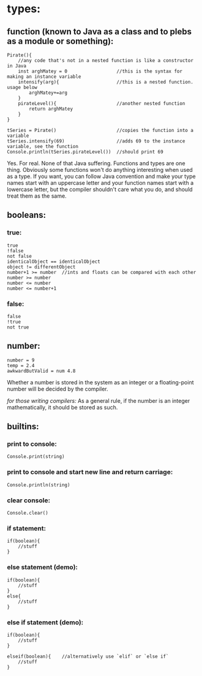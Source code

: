 # types:

## function (known to Java as a class and to plebs as a module or something):
```
Pirate(){
	//any code that's not in a nested function is like a constructor in Java
	inst arghMatey = 0 					//this is the syntax for making an instance variable
	intensify(arg){						//this is a nested function. usage below
		arghMatey+=arg
	}
	pirateLevel(){						//another nested function
		return arghMatey
	}
}

tSeries = Pirate()						//copies the function into a variable
tSeries.intensify(69)					//adds 69 to the instance variable, see the function
Console.println(tSeries.pirateLevel())	//should print 69
```
Yes. For real. None of that Java suffering. Functions and types are one thing. Obviously some functions won't do anything interesting when used as a type. If you want, you can follow Java convention and make your type names start with an uppercase letter and your function names start with a lowercase letter, but the compiler shouldn't care what you do, and should treat them as the same.


## booleans:
	
### true:
```
true
!false
not false
identicalObject == identicalObject
object != differentObject
number+1 >= number	//ints and floats can be compared with each other
number >= number
number <= number
number <= number+1
```

### false:
```
false
!true
not true
```


## number:
```
number = 9
temp = 2.4
awkwardButValid = num 4.8
```
Whether a number is stored in the system as an integer or a floating-point number will be decided by the compiler.

*for those writing compilers:* As a general rule, if the number is an integer mathematically, it should be stored as such.


## builtins:
### print to console:
```
Console.print(string)
```

### print to console and start new line and return carriage:
```
Console.println(string)
```

### clear console:
```
Console.clear()
```

### if statement:
```
if(boolean){
	//stuff
}
```

### else statement (demo):
```
if(boolean){
	//stuff
}
else{
	//stuff
}
```

### else if statement (demo):
```
if(boolean){
	//stuff
}

elseif(boolean){	//alternatively use `elif` or `else if`
	//stuff
}
```
